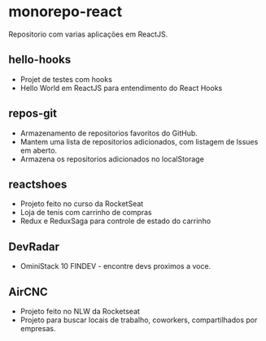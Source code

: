 # monorepo-react

Repositorio com varias aplicações em ReactJS.

## hello-hooks

- Projet de testes com hooks
- Hello World em ReactJS para entendimento do React Hooks


## repos-git

- Armazenamento de repositorios favoritos do GitHub.
- Mantem uma lista de repositorios adicionados, com listagem de Issues em aberto.
- Armazena os repositorios adicionados no localStorage


## reactshoes

- Projeto feito no curso da RocketSeat
- Loja de tenis com carrinho de compras
- Redux e ReduxSaga para controle de estado do carrinho


## DevRadar

- OminiStack 10 FINDEV - encontre devs proximos a voce.


## AirCNC

- Projeto feito no NLW da Rocketseat
- Projeto para buscar locais de trabalho, coworkers, compartilhados por empresas.
